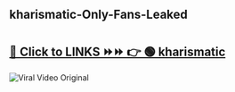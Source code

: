 
 ## kharismatic-Only-Fans-Leaked

# <h2><a href="https://clipsfans.com/kharismatic&ref=git">🔗 Click to LINKS ⏩⏩ 👉 🟢 kharismatic </a></h2>

<a href="https://clipsfans.com/kharismatic&ref=git" rel="nofollow" data-target="animated-image.originalLink"><img src="https://i.ibb.co.com/xMMVF88/686577567.gif" alt="Viral Video Original" style="max-width: 100%; display: inline-block;" data-target="animated-image.originalImage"></a>
